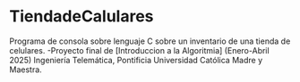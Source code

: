 # TiendadeCalulares
Programa de consola sobre lenguaje C sobre un inventario de una tienda de celulares.
-Proyecto final de [Introduccion a la Algoritmia] (Enero-Abril 2025) Ingeniería Telemática, Pontificia Universidad Católica Madre y Maestra.
